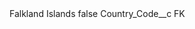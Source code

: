 <?xml version="1.0" encoding="UTF-8"?>
<CustomMetadata xmlns="http://soap.sforce.com/2006/04/metadata" xmlns:xsi="http://www.w3.org/2001/XMLSchema-instance" xmlns:xsd="http://www.w3.org/2001/XMLSchema">
    <label>Falkland Islands</label>
    <protected>false</protected>
    <values>
        <field>Country_Code__c</field>
        <value xsi:type="xsd:string">FK</value>
    </values>
</CustomMetadata>
